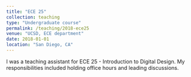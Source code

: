 ```yaml
---
title: "ECE 25"
collection: teaching
type: "Undergraduate course"
permalink: /teaching/2018-ece25
venue: "UCSD, ECE department"
date: 2018-01-01
location: "San Diego, CA"
---
```


I was a teaching assistant for ECE 25 - Introduction to Digital Design. My responsibilities included holding office hours and leading discussions. 
